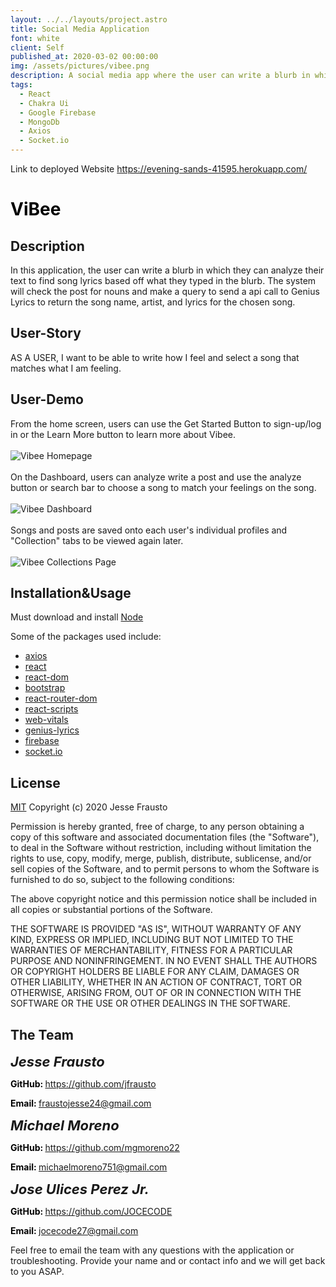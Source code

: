 ```yaml
---
layout: ../../layouts/project.astro
title: Social Media Application
font: white
client: Self
published_at: 2020-03-02 00:00:00
img: /assets/pictures/vibee.png
description: A social media app where the user can write a blurb in which they can analyze their text to find song lyrics based off what they typed.
tags:
  - React
  - Chakra Ui
  - Google Firebase
  - MongoDb
  - Axios
  - Socket.io
---
```


Link to deployed Website https://evening-sands-41595.herokuapp.com/

<body style= font-size: 16px;>

<div style="color: black;">

# ViBee

</div>

## Description

In this application, the user can write a blurb in which they can analyze their text to find song lyrics based off what they typed in the blurb. The system will check the post for nouns and make a query to send a api call to Genius Lyrics to return the song name, artist, and lyrics for the chosen song.

## User-Story

AS A USER,
I want to be able to write how I feel and select a song that matches what I am feeling.

## User-Demo

From the home screen, users can use the Get Started Button to sign-up/log in or the Learn More button to learn more about Vibee.<br><br>
![Vibee Homepage](/assets/Vibee/Vibee1.png)
<br><br>
On the Dashboard, users can analyze write a post and use the analyze button or search bar to choose a song to match your feelings on the song.<br><br>
![Vibee Dashboard](/assets/Vibee/Vibee2.png)
<br><br>
Songs and posts are saved onto each user's individual profiles and "Collection" tabs to be viewed again later. <br><br>
![Vibee Collections Page](/assets/Vibee/Vibee3.png)

## Installation&Usage

Must download and install [Node](https://nodejs.org/en/download/)

Some of the packages used include:

- [axios](https://www.npmjs.com/package/axios)
- [react](https://www.npmjs.com/package/react)
- [react-dom](https://www.npmjs.com/package/react-dom)
- [bootstrap](https://www.npmjs.com/package/bootstrap)
- [react-router-dom](https://www.npmjs.com/package/react-router-dom)
- [react-scripts](https://www.npmjs.com/package/react-scripts)
- [web-vitals](https://www.npmjs.com/package/web-vitals)
- [genius-lyrics](https://www.npmjs.com/package/genius-lyrics)
- [firebase](https://www.npmjs.com/package/firebase)
- [socket.io](https://www.npmjs.com/package/socket.io)

## License

[MIT](https://choosealicense.com/licenses/mit/) Copyright (c) 2020 Jesse Frausto

Permission is hereby granted, free of charge, to any person obtaining a copy
of this software and associated documentation files (the "Software"), to deal
in the Software without restriction, including without limitation the rights
to use, copy, modify, merge, publish, distribute, sublicense, and/or sell
copies of the Software, and to permit persons to whom the Software is
furnished to do so, subject to the following conditions:

The above copyright notice and this permission notice shall be included in all
copies or substantial portions of the Software.

THE SOFTWARE IS PROVIDED "AS IS", WITHOUT WARRANTY OF ANY KIND, EXPRESS OR
IMPLIED, INCLUDING BUT NOT LIMITED TO THE WARRANTIES OF MERCHANTABILITY,
FITNESS FOR A PARTICULAR PURPOSE AND NONINFRINGEMENT. IN NO EVENT SHALL THE
AUTHORS OR COPYRIGHT HOLDERS BE LIABLE FOR ANY CLAIM, DAMAGES OR OTHER
LIABILITY, WHETHER IN AN ACTION OF CONTRACT, TORT OR OTHERWISE, ARISING FROM,
OUT OF OR IN CONNECTION WITH THE SOFTWARE OR THE USE OR OTHER DEALINGS IN THE
SOFTWARE.

## The Team

_<strong style="font-size: 22px;">Jesse Frausto</strong>_

<strong style="color: black;">GitHub: </strong> https://github.com/jfrausto

<strong style="color: black;">Email: </strong> fraustojesse24@gmail.com

_<strong style="font-size: 22px;">Michael Moreno</strong>_

<strong style="color: black;">GitHub: </strong> https://github.com/mgmoreno22

<strong style="color: black;">Email: </strong> michaelmoreno751@gmail.com

_<strong style="font-size: 22px;">Jose Ulices Perez Jr.</strong>_

<strong style="color: black;">GitHub: </strong> https://github.com/JOCECODE

<strong style="color: black;">Email: </strong> jocecode27@gmail.com

Feel free to email the team with any questions with the application or troubleshooting. Provide your name and or contact info and we will get back to you ASAP.

</body>
